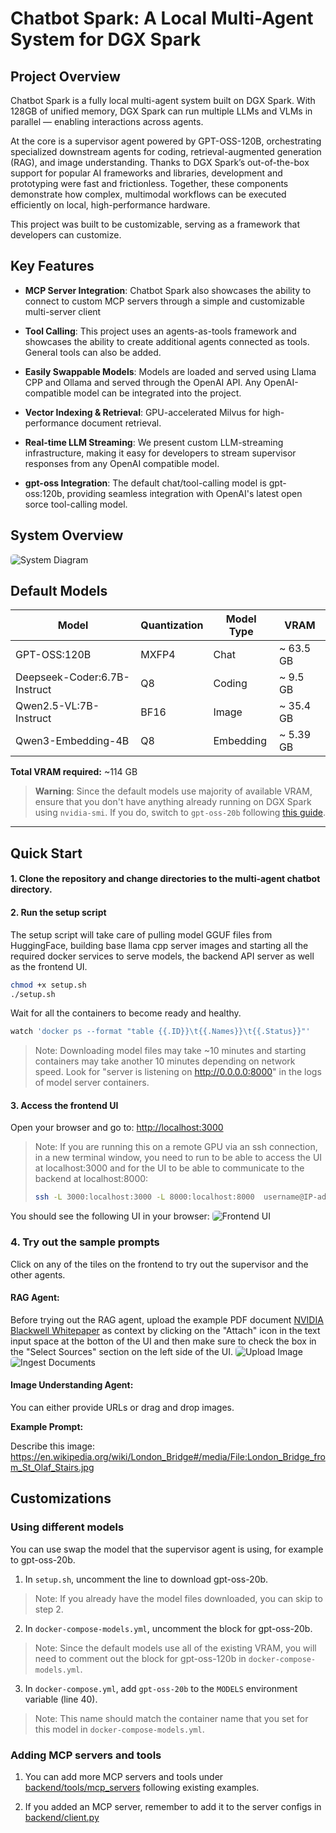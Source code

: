 # Chatbot Spark: A Local Multi-Agent System for DGX Spark 

## Project Overview

Chatbot Spark is a fully local multi-agent system built on DGX Spark. With 128GB of unified memory, DGX Spark can run multiple LLMs and VLMs in parallel — enabling interactions across agents. 

At the core is a supervisor agent powered by GPT-OSS-120B, orchestrating specialized downstream agents for coding, retrieval-augmented generation (RAG), and image understanding. Thanks to DGX Spark’s out-of-the-box support for popular AI frameworks and libraries, development and prototyping were fast and frictionless. Together, these components demonstrate how complex, multimodal workflows can be executed efficiently on local, high-performance hardware.

This project was built to be customizable, serving as a framework that developers can customize. 

## Key Features
  - **MCP Server Integration**: Chatbot Spark also showcases the ability to connect to custom MCP servers through a simple and customizable multi-server client

  - **Tool Calling**: This project uses an agents-as-tools framework and showcases the ability to create additional agents connected as tools. General tools can also be added.

  - **Easily Swappable Models**: Models are loaded and served using Llama CPP and Ollama and served through the OpenAI API. Any OpenAI-compatible model can be integrated into the project.

  - **Vector Indexing & Retrieval**: GPU-accelerated Milvus for high-performance document retrieval.

  - **Real-time LLM Streaming**: We present custom LLM-streaming infrastructure, making it easy for developers to stream supervisor responses from any OpenAI compatible model. 

  - **gpt-oss Integration**: The default chat/tool-calling model is gpt-oss:120b, providing seamless integration with OpenAI's latest open sorce tool-calling model.


## System Overview
<img src="assets/system-diagram.png" alt="System Diagram" style="max-width:600px;border-radius:5px;justify-content:center">

## Default Models
| Model                        | Quantization | Model Type | VRAM        |
|------------------------------|--------------|------------|-------------|
| GPT-OSS:120B                 | MXFP4        | Chat       | ~ 63.5 GB   |
| Deepseek-Coder:6.7B-Instruct | Q8           | Coding     | ~ 9.5  GB   |
| Qwen2.5-VL:7B-Instruct       | BF16         | Image      | ~ 35.4 GB   |
| Qwen3-Embedding-4B           | Q8           | Embedding  | ~ 5.39 GB   |

**Total VRAM required:** ~114 GB

> **Warning**:
> Since the default models use majority of available VRAM, ensure that you don't have anything already running on DGX Spark using `nvidia-smi`. If you do, switch to `gpt-oss-20b` following [this guide](#using-different-models).

---

## Quick Start
#### 1. Clone the repository and change directories to the multi-agent chatbot directory.

#### 2. Run the setup script
The setup script will take care of pulling model GGUF files from HuggingFace, building base llama cpp server images and starting all the required docker services to serve models, the backend API server as well as the frontend UI.
```bash
chmod +x setup.sh
./setup.sh
```
Wait for all the containers to become ready and healthy. 
```bash
watch 'docker ps --format "table {{.ID}}\t{{.Names}}\t{{.Status}}"'
```
> Note: Downloading model files may take ~10 minutes and starting containers may take another 10 minutes depending on network speed. Look for "server is listening on http://0.0.0.0:8000" in the logs of model server containers.


#### 3. Access the frontend UI

Open your browser and go to: [http://localhost:3000](http://localhost:3000)

> Note:  If you are running this on a remote GPU via an ssh connection, in a new terminal window, you need to run to be able to access the UI at localhost:3000 and for the UI to be able to communicate to the backend at localhost:8000:
>```bash
> ssh -L 3000:localhost:3000 -L 8000:localhost:8000  username@IP-address
>```

You should see the following UI in your browser:
<img src="assets/multi-agent-chatbot.png" alt="Frontend UI" style="max-width:600px;border-radius:5px;justify-content:center">

### 4. Try out the sample prompts
Click on any of the tiles on the frontend to try out the supervisor and the other agents.

#### RAG Agent:
Before trying out the RAG agent, upload the example PDF document [NVIDIA Blackwell Whitepaper](https://images.nvidia.com/aem-dam/Solutions/geforce/blackwell/nvidia-rtx-blackwell-gpu-architecture.pdf) as context by clicking on the "Attach" icon in the text input space at the botton of the UI and then make sure to check the box in the "Select Sources" section on the left side of the UI.
<img src="assets/upload-image.png" alt="Upload Image" style="max-width:300px;border-radius:5px;justify-content:center">
<img src="assets/document-ingestion.png" alt="Ingest Documents" style="max-width:300px;border-radius:5px;justify-content:center">

#### Image Understanding Agent:
You can either provide URLs or drag and drop images.

**Example Prompt:**


Describe this image: https://en.wikipedia.org/wiki/London_Bridge#/media/File:London_Bridge_from_St_Olaf_Stairs.jpg


## Customizations

### Using different models

You can use swap the model that the supervisor agent is using, for example to gpt-oss-20b.

1. In `setup.sh`, uncomment the line to download gpt-oss-20b.
> Note: If you already have the model files downloaded, you can skip to step 2.
2. In `docker-compose-models.yml`, uncomment the block for gpt-oss-20b. 
> Note: Since the default models use all of the existing VRAM, you will need to comment out the block for gpt-oss-120b in `docker-compose-models.yml`.
3. In `docker-compose.yml`, add `gpt-oss-20b` to the `MODELS` environment variable (line 40).
> Note: This name should match the container name that you set for this model in `docker-compose-models.yml`.

### Adding MCP servers and tools

1. You can add more MCP servers and tools under [backend/tools/mcp_servers](backend/tools/mcp_servers/) following existing examples.

2. If you added an MCP server, remember to add it to the server configs in [backend/client.py](backend/client.py)
